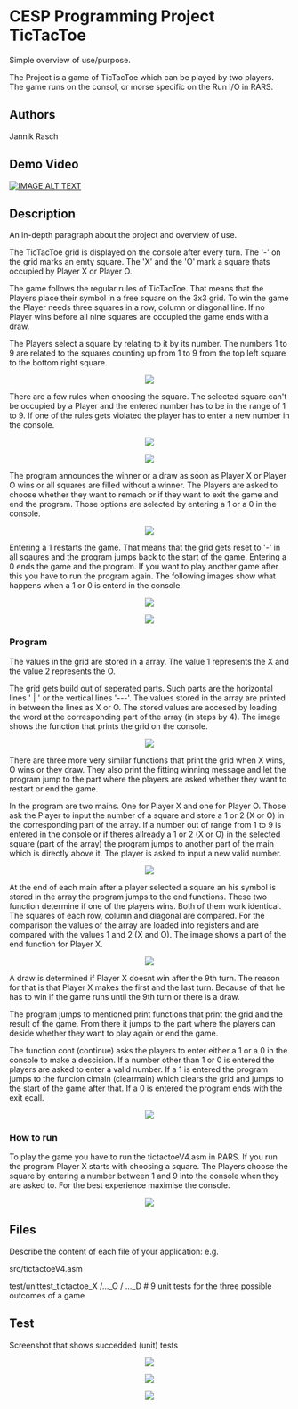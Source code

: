 # CESP Programming Project TicTacToe

Simple overview of use/purpose.

The Project is a game of TicTacToe which can be played by two players. The game runs on the consol, or morse specific on the Run I/O in RARS.

## Authors

Jannik Rasch

## Demo Video

[![IMAGE ALT TEXT](http://img.youtube.com/vi/D8I_6LYsbGg/0.jpg)](http://www.youtube.com/watch?v=D8I_6LYsbGg "Video Title")

## Description

An in-depth paragraph about the project and overview of use.

The TicTacToe grid is displayed on the console after every turn. The '-' on the grid marks an emty square. The 'X' and the 'O' mark a square thats occupied by Player X or Player O.

The game follows the regular rules of TicTacToe. That means that the Players place their symbol in a free square on the 3x3 grid. To win the game the Player needs three squares in a row, column or diagonal line. If no Player wins before all nine squares are occupied the game ends with a draw.

The Players select a square by relating to it by its number.
The numbers 1 to 9 are related to the squares counting up from 1 to 9 from the top left square to the bottom right square.
<p align="center">
  <img src="images/grid.png">
</p>

There are a few rules when choosing the square. The selected square can't be occupied by a Player and the entered number has to be in the range of 1 to 9. If one of the rules gets violated the player has to enter a new number in the console.
<p align="center">
  <img src="images/Screenshot_2.png">
</p>
<p align="center">
  <img src="images/Screenshot_6.png">
</p>

The program announces the winner or a draw as soon as Player X or Player O wins or all squares are filled without a winner. The Players are asked to choose whether they want to remach or if they want to exit the game and end the program. Those options are selected by entering a 1 or a 0 in the console. 
<p align="center">
  <img src="images/Screenshot_7.png">
</p>

Entering a 1 restarts the game. That means that the grid gets reset to '-' in all sqaures and the program jumps back to the start of the game. Entering a 0 ends the game and the program. If you want to play another game after this you have to run the program again. The following images show what happens when a 1 or 0 is enterd in the console.
<p align="center">
  <img src="images/Screenshot_5.png">
</p>
<p align="center">
  <img src="images/Screenshot_4.png">
</p>

### Program

The values in the grid are stored in a array. The value 1 represents the X and the value 2 represents the O.

The grid gets build out of seperated parts. Such parts are the horizontal lines ' | ' or the vertical lines '---'. The values stored in the array are printed in between the lines as X or O. The stored values are accesed by loading the word at the corresponding part of the array (in steps by 4).
The image shows the function that prints the grid on the console.
<p align="center">
  <img src="images/Screenshot_13.png">
</p>

There are three more very similar functions that print the grid when X wins, O wins or they draw. They also print the fitting winning message and let the program jump to the part where the players are asked whether they want to restart or end the game.

In the program are two mains. One for Player X and one for Player O. Those ask the Player to input the number of a square and store a 1 or 2 (X or O) in the corresponding part of the array. If a number out of range from 1 to 9 is entered in the console or if theres allready a 1 or 2 (X or O) in the selected square (part of the array) the program jumps to another part of the main which is directly above it. The player is asked to input a new valid number.
<p align="center">
  <img src="images/Screenshot_10.png">
</p>

At the end of each main after a player selected a square an his symbol is stored in the array the program jumps to the end functions. These two function determine if one of the players wins. Both of them work identical. The squares of each row, column and diagonal are compared. For the comparison the values of the array are loaded into registers and are compared with the values 1 and 2 (X and O). The image shows a part of the end function for Player X.
<p align="center">
  <img src="images/Screenshot_11.png">
</p>

A draw is determined if Player X doesnt win after the 9th turn. The reason for that is that Player X makes the first and the last turn. Because of that he has to win if the game runs until the 9th turn or there is a draw.

The program jumps to mentioned print functions that print the grid and the result of the game. From there it jumps to the part where the players can deside whether they want to play again or end the game.

The function cont (continue) asks the players to enter either a 1 or a 0 in the console to make a descision. If a number other than 1 or 0 is entered the players are asked to enter a valid number. If a 1 is entered the program jumps to the funcion clmain (clearmain) which clears the grid and jumps to the start of the game after that. If a 0 is entered the program ends with the exit ecall.
<p align="center">
  <img src="images/Screenshot_12.png">
</p>

### How to run

To play the game you have to run the tictactoeV4.asm in RARS. If you run the program Player X starts with choosing a square. The Players choose the square by entering a number between 1 and 9 into the console when they are asked to. For the best experience maximise the console.

<p align="center">
  <img src="images/Screenshot_1.png">
</p>

## Files
Describe the content of each file of your application: e.g.

src/tictactoeV4.asm

test/unittest_tictactoe_X /..._O / ..._D # 9 unit tests for the three possible outcomes of a game


## Test
Screenshot that shows succedded (unit) tests 

<p align="center">
  <img src="images/Screenshot_14.png">
</p>

<p align="center">
  <img src="images/Screenshot_15.png">
</p>

<p align="center">
  <img src="images/Screenshot_16.png">
</p>
